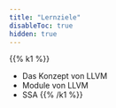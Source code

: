 ```yaml
---
title: "Lernziele"
disableToc: true
hidden: true
---
```



{{% k1 %}}
*   Das Konzept von LLVM
*   Module von LLVM
*   SSA
{{% /k1 %}}

